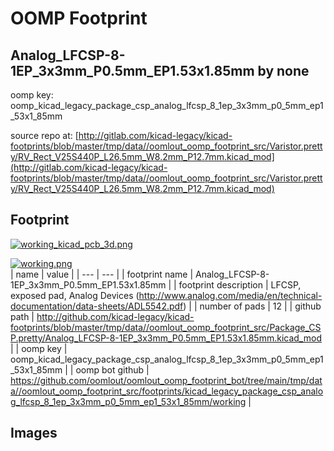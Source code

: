 # OOMP Footprint  
## Analog_LFCSP-8-1EP_3x3mm_P0.5mm_EP1.53x1.85mm  by none  
  
oomp key: oomp_kicad_legacy_package_csp_analog_lfcsp_8_1ep_3x3mm_p0_5mm_ep1_53x1_85mm  
  
source repo at: [http://gitlab.com/kicad-legacy/kicad-footprints/blob/master/tmp/data//oomlout_oomp_footprint_src/Varistor.pretty/RV_Rect_V25S440P_L26.5mm_W8.2mm_P12.7mm.kicad_mod](http://gitlab.com/kicad-legacy/kicad-footprints/blob/master/tmp/data//oomlout_oomp_footprint_src/Varistor.pretty/RV_Rect_V25S440P_L26.5mm_W8.2mm_P12.7mm.kicad_mod)  
## Footprint  
  
[![working_kicad_pcb_3d.png](working_kicad_pcb_3d_600.png)](working_kicad_pcb_3d.png)  
  
[![working.png](working_600.png)](working.png)  
| name | value | 
| --- | --- | 
| footprint name | Analog_LFCSP-8-1EP_3x3mm_P0.5mm_EP1.53x1.85mm | 
| footprint description | LFCSP, exposed pad, Analog Devices (http://www.analog.com/media/en/technical-documentation/data-sheets/ADL5542.pdf) | 
| number of pads | 12 | 
| github path | http://github.com/kicad-legacy/kicad-footprints/blob/master/tmp/data//oomlout_oomp_footprint_src/Package_CSP.pretty/Analog_LFCSP-8-1EP_3x3mm_P0.5mm_EP1.53x1.85mm.kicad_mod | 
| oomp key | oomp_kicad_legacy_package_csp_analog_lfcsp_8_1ep_3x3mm_p0_5mm_ep1_53x1_85mm | 
| oomp bot github | https://github.com/oomlout/oomlout_oomp_footprint_bot/tree/main/tmp/data//oomlout_oomp_footprint_src/footprints/kicad_legacy_package_csp_analog_lfcsp_8_1ep_3x3mm_p0_5mm_ep1_53x1_85mm/working | 
## Images  
